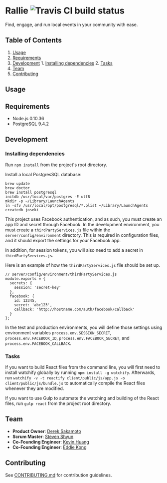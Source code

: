 # Rallie ![Travis CI build status](https://travis-ci.org/Rallie-Team/rallie.svg?branch=master)
Find, engage, and run local events in your community with ease.

## Table of Contents ##
  1. [Usage](#usage)
  2. [Requirements](#requirements)
  3. [Development](#development)
    1. [Installing dependencies](#installing-dependencies)
    2. [Tasks](#tasks)
  4. [Team](#team)
  5. [Contributing](#contributing)

## Usage ##

## Requirements ##

- Node.js 0.10.36
- PostgreSQL 9.4.2

## Development ##

### Installing dependencies ###
Run `npm install` from the project's root directory.

Install a local PostgresSQL database:

```
brew update
brew doctor
brew install postgresql
initdb /usr/local/var/postgres -E utf8
mkdir -p ~/Library/LaunchAgents
ln -sfv /usr/local/opt/postgresql/*.plist ~/Library/LaunchAgents
createdb joseki
```

This project uses Facebook authentication, and as such, you must create an app ID and secret through Facebook. 
In the development environment, you must create a `thirdPartyServices.js` file within the `server/config/environment` directory. 
This is required in configuration files, and it should export the settings for your Facebook app.

In addition, for session tokens, you will also need to add a secret in `thirdPartyServices.js`.

Here is an example of how the `thirdPartyServices.js` file should be set up.

```
// server/config/environment/thirdPartyServices.js
module.exports = {
  secrets: {
    session: 'secret-key'
  },
  facebook: {
    id: 12345,
    secret: 'abc123',
    callback: 'http://hostname.com/auth/facebook/callback'
  }
};
```

In the test and production environments, you will define those settings using environment variables 
`process.env.SESSION_SECRET`, `process.env.FACEBOOK_ID`, `process.env.FACEBOOK_SECRET`, and `process.env.FACEBOOK_CALLBACK`.

### Tasks ###
If you want to build React files from the command line, you will first need to install watchify globally 
by running `npm install -g watchify`. Afterwards, run `watchify -v -t reactify client/public/js/app.js -o client/public/js/bundle.js` 
to automatically compile the React files whenever they are modified.

If you want to use Gulp to automate the watching and building of the React files, run `gulp react` from the project root directory.

## Team ##

  - __Product Owner__: [Derek Sakamoto](https://github.com/dmsakamoto)
  - __Scrum Master__: [Steven Shyun](https://github.com/stevenshuhyo)
  - __Co-Founding Engineer__: [Kevin Huang](https://github.com/kevhuang)
  - __Co-Founding Engineer__: [Eddie Kong](https://github.com/ekong2)

## Contributing ##

See [CONTRIBUTING.md](CONTRIBUTING.md) for contribution guidelines.